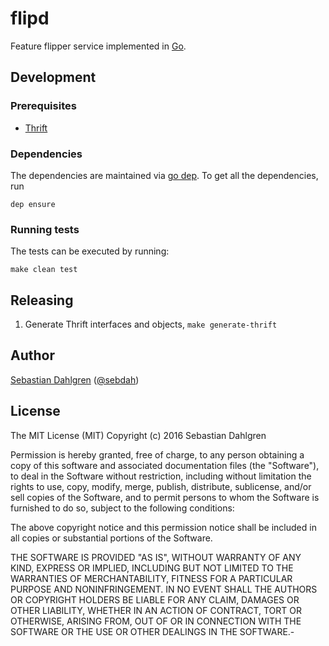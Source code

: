 # flipd

Feature flipper service implemented in [Go](https://golang.org/).

## Development

### Prerequisites

- [Thrift](https://thrift.apache.org/)

### Dependencies

The dependencies are maintained via [go dep](https://github.com/golang/dep). To
get all the dependencies, run

	dep ensure

### Running tests

The tests can be executed by running:

    make clean test

## Releasing

1. Generate Thrift interfaces and objects, `make generate-thrift`

## Author

[Sebastian Dahlgren](http://sebastiandahlgren.se)
([@sebdah](https://github.com/sebdah))

## License

The MIT License (MIT)
Copyright (c) 2016 Sebastian Dahlgren

Permission is hereby granted, free of charge, to any person obtaining a copy of
this software and associated documentation files (the "Software"), to deal in
the Software without restriction, including without limitation the rights to
use, copy, modify, merge, publish, distribute, sublicense, and/or sell copies of
the Software, and to permit persons to whom the Software is furnished to do so,
subject to the following conditions:

The above copyright notice and this permission notice shall be included in all
copies or substantial portions of the Software.

THE SOFTWARE IS PROVIDED "AS IS", WITHOUT WARRANTY OF ANY KIND, EXPRESS OR
IMPLIED, INCLUDING BUT NOT LIMITED TO THE WARRANTIES OF MERCHANTABILITY, FITNESS
FOR A PARTICULAR PURPOSE AND NONINFRINGEMENT. IN NO EVENT SHALL THE AUTHORS OR
COPYRIGHT HOLDERS BE LIABLE FOR ANY CLAIM, DAMAGES OR OTHER LIABILITY, WHETHER
IN AN ACTION OF CONTRACT, TORT OR OTHERWISE, ARISING FROM, OUT OF OR IN
CONNECTION WITH THE SOFTWARE OR THE USE OR OTHER DEALINGS IN THE SOFTWARE.-
